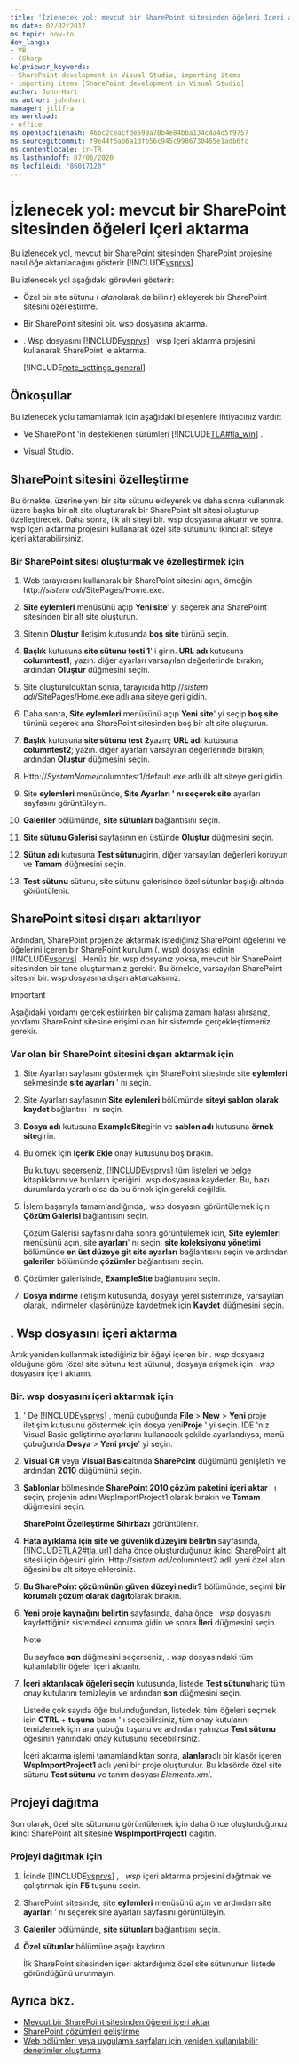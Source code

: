 ```yaml
---
title: 'İzlenecek yol: mevcut bir SharePoint sitesinden öğeleri Içeri aktarma | Microsoft Docs'
ms.date: 02/02/2017
ms.topic: how-to
dev_langs:
- VB
- CSharp
helpviewer_keywords:
- SharePoint development in Visual Studio, importing items
- importing items [SharePoint development in Visual Studio]
author: John-Hart
ms.author: johnhart
manager: jillfra
ms.workload:
- office
ms.openlocfilehash: 46bc2ceacfde599a70b4e84bba134c4a4d5f9757
ms.sourcegitcommit: f9e44f5ab6a1dfb56c945c9986730465e1adb6fc
ms.contentlocale: tr-TR
ms.lasthandoff: 07/06/2020
ms.locfileid: "86017120"
---
```

# <a name="walkthrough-import-items-from-an-existing-sharepoint-site"></a>İzlenecek yol: mevcut bir SharePoint sitesinden öğeleri Içeri aktarma
  Bu izlenecek yol, mevcut bir SharePoint sitesinden SharePoint projesine nasıl öğe aktarılacağını gösterir [!INCLUDE[vsprvs](../sharepoint/includes/vsprvs-md.md)] .

 Bu izlenecek yol aşağıdaki görevleri gösterir:

- Özel bir site sütunu ( *alan*olarak da bilinir) ekleyerek bir SharePoint sitesini özelleştirme.

- Bir SharePoint sitesini bir. wsp dosyasına aktarma.

- . Wsp dosyasını [!INCLUDE[vsprvs](../sharepoint/includes/vsprvs-md.md)] . wsp Içeri aktarma projesini kullanarak SharePoint 'e aktarma.

  [!INCLUDE[note_settings_general](../sharepoint/includes/note-settings-general-md.md)]

## <a name="prerequisites"></a>Önkoşullar
 Bu izlenecek yolu tamamlamak için aşağıdaki bileşenlere ihtiyacınız vardır:

- Ve SharePoint 'in desteklenen sürümleri [!INCLUDE[TLA#tla_win](../sharepoint/includes/tlasharptla-win-md.md)] .

- Visual Studio.

## <a name="customize-a-sharepoint-site"></a>SharePoint sitesini özelleştirme
 Bu örnekte, üzerine yeni bir site sütunu ekleyerek ve daha sonra kullanmak üzere başka bir alt site oluşturarak bir SharePoint alt sitesi oluşturup özelleştirecek. Daha sonra, ilk alt siteyi bir. wsp dosyasına aktarır ve sonra. wsp Içeri aktarma projesini kullanarak özel site sütununu ikinci alt siteye içeri aktarabilirsiniz.

### <a name="to-create-and-customize-a-sharepoint-site"></a>Bir SharePoint sitesi oluşturmak ve özelleştirmek için

1. Web tarayıcısını kullanarak bir SharePoint sitesini açın, örneğin http://<em>sistem adı</em>/SitePages/Home.exe.

2. **Site eylemleri** menüsünü açıp **Yeni site**' yi seçerek ana SharePoint sitesinden bir alt site oluşturun.

3. Sitenin **Oluştur** Iletişim kutusunda **boş site** türünü seçin.

4. **Başlık** kutusuna **site sütunu testi 1**' i girin. **URL adı** kutusuna **columntest1**; yazın. diğer ayarları varsayılan değerlerinde bırakın; ardından **Oluştur** düğmesini seçin.

5. Site oluşturulduktan sonra, tarayıcıda http://<em>sistem adı</em>/SitePages/Home.exe adlı ana siteye geri gidin.

6. Daha sonra, **Site eylemleri** menüsünü açıp **Yeni site**' yi seçip **boş site** türünü seçerek ana SharePoint sitesinden boş bir alt site oluşturun.

7. **Başlık** kutusuna **site sütunu test 2**yazın; **URL adı** kutusuna **columntest2**; yazın. diğer ayarları varsayılan değerlerinde bırakın; ardından **Oluştur** düğmesini seçin.

8. Http://<em>SystemName</em>/columntest1/default.exe adlı ilk alt siteye geri gidin.

9. Site **eylemleri** menüsünde, **Site Ayarları ' nı seçerek site** ayarları sayfasını görüntüleyin.

10. **Galeriler** bölümünde, **site sütunları** bağlantısını seçin.

11. **Site sütunu Galerisi** sayfasının en üstünde **Oluştur** düğmesini seçin.

12. **Sütun adı** kutusuna **Test sütunu**girin, diğer varsayılan değerleri koruyun ve **Tamam** düğmesini seçin.

13. **Test sütunu** sütunu, site sütunu galerisinde özel sütunlar başlığı altında görüntülenir.

## <a name="exporting-the-sharepoint-site"></a>SharePoint sitesi dışarı aktarılıyor
 Ardından, SharePoint projenize aktarmak istediğiniz SharePoint öğelerini ve öğelerini içeren bir SharePoint kurulum (. wsp) dosyası edinin [!INCLUDE[vsprvs](../sharepoint/includes/vsprvs-md.md)] . Henüz bir. wsp dosyanız yoksa, mevcut bir SharePoint sitesinden bir tane oluşturmanız gerekir. Bu örnekte, varsayılan SharePoint sitesini bir. wsp dosyasına dışarı aktarcaksınız.

> [!IMPORTANT]
> Aşağıdaki yordamı gerçekleştirirken bir çalışma zamanı hatası alırsanız, yordamı SharePoint sitesine erişimi olan bir sistemde gerçekleştirmeniz gerekir.

### <a name="to-export-an-existing-sharepoint-site"></a>Var olan bir SharePoint sitesini dışarı aktarmak için

1. Site Ayarları sayfasını göstermek için SharePoint sitesinde site **eylemleri** sekmesinde **site ayarları** ' nı seçin.

2. Site Ayarları sayfasının **Site eylemleri** bölümünde **siteyi şablon olarak kaydet** bağlantısı ' nı seçin.

3. **Dosya adı** kutusuna **ExampleSite**girin ve **şablon adı** kutusuna **örnek site**girin.

4. Bu örnek için **Içerik Ekle** onay kutusunu boş bırakın.

     Bu kutuyu seçerseniz, [!INCLUDE[vsprvs](../sharepoint/includes/vsprvs-md.md)] tüm listeleri ve belge kitaplıklarını ve bunların içeriğini. wsp dosyasına kaydeder. Bu, bazı durumlarda yararlı olsa da bu örnek için gerekli değildir.

5. İşlem başarıyla tamamlandığında,. wsp dosyasını görüntülemek için **Çözüm Galerisi** bağlantısını seçin.

     Çözüm Galerisi sayfasını daha sonra görüntülemek için, **Site eylemleri** menüsünü açın, site **ayarları**' nı seçin, **site koleksiyonu yönetimi** bölümünde **en üst düzeye git site ayarları** bağlantısını seçin ve ardından **galeriler** bölümünde **çözümler** bağlantısını seçin.

6. Çözümler galerisinde, **ExampleSite** bağlantısını seçin.

7. **Dosya indirme** iletişim kutusunda, dosyayı yerel sisteminize, varsayılan olarak, indirmeler klasörünüze kaydetmek için **Kaydet** düğmesini seçin.

## <a name="import-the-wsp-file"></a>. Wsp dosyasını içeri aktarma
 Artık yeniden kullanmak istediğiniz bir öğeyi içeren bir *. wsp* dosyanız olduğuna göre (özel site sütunu test sütunu), dosyaya erişmek için *. wsp* dosyasını içeri aktarın.

### <a name="to-import-a-wsp-file"></a>Bir. wsp dosyasını içeri aktarmak için

1. ' De [!INCLUDE[vsprvs](../sharepoint/includes/vsprvs-md.md)] , menü çubuğunda **File**  >  **New**  >  **Yeni** proje iletişim kutusunu göstermek için dosya yeni**Proje** ' yi seçin. IDE 'niz Visual Basic geliştirme ayarlarını kullanacak şekilde ayarlandıysa, menü çubuğunda **Dosya**  >  **Yeni proje**' yi seçin.

2. **Visual C#** veya **Visual Basic**altında **SharePoint** düğümünü genişletin ve ardından **2010** düğümünü seçin.

3. **Şablonlar** bölmesinde **SharePoint 2010 çözüm paketini içeri aktar** ' ı seçin, projenin adını WspImportProject1 olarak bırakın ve **Tamam** düğmesini seçin.

    **SharePoint Özelleştirme Sihirbazı** görüntülenir.

4. **Hata ayıklama için site ve güvenlik düzeyini belirtin** sayfasında, [!INCLUDE[TLA2#tla_url](../sharepoint/includes/tla2sharptla-url-md.md)] daha önce oluşturduğunuz ikinci SharePoint alt sitesi için öğesini girin. Http://<em>sistem adı</em>/columntest2 adlı yeni özel alan öğesini bu alt siteye eklersiniz.

5. **Bu SharePoint çözümünün güven düzeyi nedir?** bölümünde, seçimi **bir korumalı çözüm olarak dağıt**olarak bırakın.

6. **Yeni proje kaynağını belirtin** sayfasında, daha önce *. wsp* dosyasını kaydettiğiniz sistemdeki konuma gidin ve sonra **İleri** düğmesini seçin.

   > [!NOTE]
   > Bu sayfada **son** düğmesini seçerseniz, *. wsp* dosyasındaki tüm kullanılabilir öğeler içeri aktarılır.

7. **İçeri aktarılacak öğeleri seçin** kutusunda, listede **Test sütunu**hariç tüm onay kutularını temizleyin ve ardından **son** düğmesini seçin.

    Listede çok sayıda öğe bulunduğundan, listedeki tüm öğeleri seçmek için **CTRL** + **tuşuna** basın ' ı seçebilirsiniz, tüm onay kutularını temizlemek için ara çubuğu tuşunu ve ardından yalnızca **Test sütunu** öğesinin yanındaki onay kutusunu seçebilirsiniz.

    İçeri aktarma işlemi tamamlandıktan sonra, **alanlar**adlı bir klasör içeren **WspImportProject1** adlı yeni bir proje oluşturulur. Bu klasörde özel site sütunu **Test sütunu** ve tanım dosyası *Elements.xml*.

## <a name="deploy-the-project"></a>Projeyi dağıtma
 Son olarak, özel site sütununu görüntülemek için daha önce oluşturduğunuz ikinci SharePoint alt sitesine **WspImportProject1** dağıtın.

### <a name="to-deploy-the-project"></a>Projeyi dağıtmak için

1. İçinde [!INCLUDE[vsprvs](../sharepoint/includes/vsprvs-md.md)] , *. wsp* içeri aktarma projesini dağıtmak ve çalıştırmak için **F5** tuşunu seçin.

2. SharePoint sitesinde, site **eylemleri** menüsünü açın ve ardından site **ayarları** ' nı seçerek site ayarları sayfasını görüntüleyin.

3. **Galeriler** bölümünde, **site sütunları** bağlantısını seçin.

4. **Özel sütunlar** bölümüne aşağı kaydırın.

     İlk SharePoint sitesinden içeri aktardığınız özel site sütununun listede göründüğünü unutmayın.

## <a name="see-also"></a>Ayrıca bkz.
- [Mevcut bir SharePoint sitesinden öğeleri içeri aktar](../sharepoint/importing-items-from-an-existing-sharepoint-site.md)
- [SharePoint çözümleri geliştirme](../sharepoint/developing-sharepoint-solutions.md)
- [Web bölümleri veya uygulama sayfaları için yeniden kullanılabilir denetimler oluşturma](../sharepoint/creating-reusable-controls-for-web-parts-or-application-pages.md)
